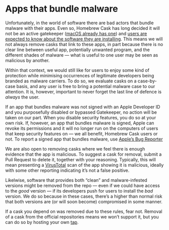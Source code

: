 # Apps that bundle malware

Unfortunately, in the world of software there are bad actors that bundle malware with their apps. Even so, Homebrew Cask has long decided it will not be an active gatekeeper ([macOS already has one](https://support.apple.com/en-us/HT202491)) and [users are expected to know about the software they are installing](not_a_discoverability_service.md). This means we will not always remove casks that link to these apps, in part because there is no clear line between useful app, potentially unwanted program, and the different shades of malware — what is useful to one user may be seen as malicious by another.

Within that context, we would still like for users to enjoy some kind of protection while minimising occurrences of legitimate developers being branded as malware carriers. To do so, we evaluate casks on a case-by-case basis, and any user is free to bring a potential malware case to our attention. It is, however, important to never forget the last line of defence is *always* the user.

If an app that bundles malware was not signed with an Apple Developer ID and you purposefully disabled or bypassed Gatekeeper, no action will be taken on our part. When you disable security features, you do so at your own risk. If, however, an app that bundles malware is signed, Apple can revoke its permissions and it will no longer run on the computers of users that keep security features on — we all benefit, Homebrew Cask users or not. To report a signed app that bundles malware, use [Apple’s Bug Reporter](https://bugreport.apple.com/)

We are also open to removing casks where we feel there is enough evidence that the app is malicious. To suggest a cask for removal, submit a Pull Request to delete it, together with your reasoning. Typically, this will mean presenting a [VirusTotal](https://www.virustotal.com) scan of the app showing it is malicious, ideally with some other reporting indicating it’s not a false positive.

Likelwise, software that provides both “clean” and malware-infested versions might be removed from the repo — even if we could have access to the *good* version — if its developers push for users to install the *bad* version. We do so because in these cases, there’s a higher than normal risk that both versions are (or will soon become) compromised in some manner.

If a cask you depend on was removed due to these rules, fear not. Removal of a cask from the official repositories means we won’t support it, but you can do so by hosting your own [tap](https://github.com/Homebrew/brew/blob/master/docs/How-to-Create-and-Maintain-a-Tap.md).
